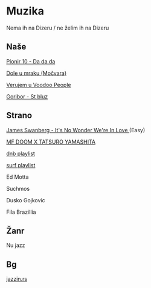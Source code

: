 # Muzika

Nema ih na Dizeru / ne želim ih na Dizeru

## Naše

[Pionir 10 - Da da da](https://www.youtube.com/watch?v=Cf0cF5vZs5g)

[Dole u mraku (Močvara)](https://www.youtube.com/watch?v=w7CrcR0B93c)

[Verujem u Voodoo People](https://www.youtube.com/watch?app=desktop&v=9cHU5V_SBAQ)

[Goribor - St bluz](https://m.youtube.com/watch?v=9g5L6KbulEE&feature=sharec)

## Strano

[James Swanberg - It's No Wonder We're In Love ](https://www.youtube.com/watch?v=wlVLo0VqoYI) (Easy)

[MF DOOM X TATSURO YAMASHITA](https://www.youtube.com/watch?v=E8pHAQc4rxA)

[dnb playlist](https://m.youtube.com/playlist?list=PLpU9_FnWEijzwv5Be7BkU2Xa5wz8BuxRk)

[surf playlist](https://open.spotify.com/playlist/3xoT07yckYnBImmQh2lidN?si=WvEkrLJ9S96ti4gQjFMLhg&nd=1&utm_medium=organic&_branch_referrer=H4sIAAAAAAAAA72N3wqCMByFn2ZeajkxDCSKEgoLpCC6ijX%2FbO3nNrYZ%2BfbNoFcIzsXhfHwc5py2yyiyWjnejiHROgQuRbTSRtUDdbnSjQxQnLQDwH0wkLNJQXiN4sJnwuHPpqr3kwYyArfOV%2FxWl9lipOImN%2Fu%2Br1gMvD4hXFiO8Pb62glTHrJzljqedNWzOJas%2B54RgAeh4i%2BHKE5l7ek8aBviBtPkynREcvoB9trjpB0BAAA%3D&product=open&%24full_url=https%3A%2F%2Fopen.spotify.com%2Fplaylist%2F3xoT07yckYnBImmQh2lidN%3Fsi%3DWvEkrLJ9S96ti4gQjFMLhg&feature=organic&_branch_match_id=1154312607306564782)

Ed Motta

Suchmos

Dusko Gojkovic

Fila Brazillia


## Žanr

Nu jazz


## Bg

[jazzin.rs](jazzin.rs)
